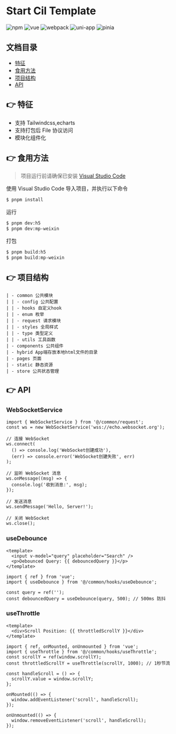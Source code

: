 # Start Cil Template

![npm](https://img.shields.io/badge/node-v18.19.0-brightgreen)
![vue](https://img.shields.io/badge/vue-3-%2341b883)
![webpack](https://img.shields.io/badge/bulid-vite-brightgreen)
![uni-app](https://img.shields.io/badge/uniapp-latest-%2341b883)
![pinia](https://img.shields.io/badge/pinia-latest-f5d86c)
<br/>

## 文档目录

- [特征](#特征)
- [食用方法](#食用方法)
- [项目结构](#项目结构)
- [API](#API)

## 👉 特征

- 支持 Tailwindcss,echarts
- 支持打包后 File 协议访问
- 模块化组件化

## 👉 食用方法

> 项目运行前请确保已安装 [Visual Studio Code](https://code.visualstudio.com/download)

使用 Visual Studio Code 导入项目，并执行以下命令

```bash
$ pnpm install
```

运行

```bash
$ pnpm dev:h5
$ pnpm dev:mp-weixin
```

打包

```bash
$ pnpm build:h5
$ pnpm build:mp-weixin
```

## 👉 项目结构

```
| - common 公共模块
| | - config 公共配置
| | - hooks 自定义hook
| | - enum 枚举
| | - request 请求模块
| | - styles 全局样式
| | - type 类型定义
| | - utils 工具函数
| - components 公共组件
| - hybrid App端存放本地html文件的目录
| - pages 页面
| - static 静态资源
| - store 公共状态管理
```

## 👉 API

### WebSocketService

```
import { WebSocketService } from '@/common/request';
const ws = new WebSocketService('wss://echo.websocket.org');

// 连接 WebSocket
ws.connect(
  () => console.log('WebSocket创建成功'),
  (err) => console.error('WebSocket创建失败', err)
);

// 监听 WebSocket 消息
ws.onMessage((msg) => {
  console.log('收到消息:', msg);
});

// 发送消息
ws.sendMessage('Hello, Server!');

// 关闭 WebSocket
ws.close();
```

### useDebounce

```
<template>
  <input v-model="query" placeholder="Search" />
  <p>Debounced Query: {{ debouncedQuery }}</p>
</template>

import { ref } from 'vue';
import { useDebounce } from '@/common/hooks/useDebounce';

const query = ref('');
const debouncedQuery = useDebounce(query, 500); // 500ms 防抖
```

### useThrottle

```
<template>
  <div>Scroll Position: {{ throttledScrollY }}</div>
</template>

import { ref, onMounted, onUnmounted } from 'vue';
import { useThrottle } from '@/common/hooks/useThrottle';
const scrollY = ref(window.scrollY);
const throttledScrollY = useThrottle(scrollY, 1000); // 1秒节流

const handleScroll = () => {
  scrollY.value = window.scrollY;
};

onMounted(() => {
  window.addEventListener('scroll', handleScroll);
});

onUnmounted(() => {
  window.removeEventListener('scroll', handleScroll);
});
```

